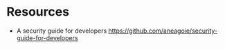 # Resources

- A security guide for developers https://github.com/aneagoie/security-guide-for-developers
